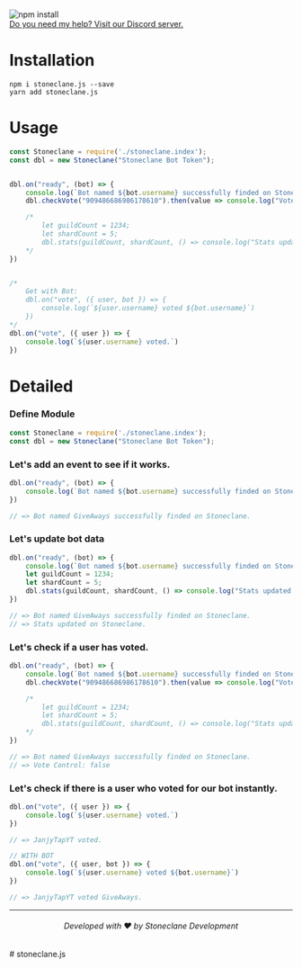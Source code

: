 <br/>![npm install](https://nodei.co/npm/stoneclane.js.png?mini=false)<br/>
[Do you need my help? Visit our Discord server.](https://stoneclane.xyz/discord)

# Installation
```console
npm i stoneclane.js --save
yarn add stoneclane.js
```


# Usage
```js
const Stoneclane = require('./stoneclane.index');
const dbl = new Stoneclane("Stoneclane Bot Token");


dbl.on("ready", (bot) => {
    console.log(`Bot named ${bot.username} successfully finded on Stoneclane.`)
    dbl.checkVote("909486686986178610").then(value => console.log("Vote Control: "+ value))

    /*
        let guildCount = 1234;
        let shardCount = 5;
        dbl.stats(guildCount, shardCount, () => console.log("Stats updated on Stoneclane."));
    */
})


/*
    Get with Bot: 
    dbl.on("vote", ({ user, bot }) => {
        console.log(`${user.username} voted ${bot.username}`)
    })
*/
dbl.on("vote", ({ user }) => {
    console.log(`${user.username} voted.`)
})
```

# Detailed

### Define Module
```js
const Stoneclane = require('./stoneclane.index');
const dbl = new Stoneclane("Stoneclane Bot Token");
```

### Let's add an event to see if it works.
```js
dbl.on("ready", (bot) => {
    console.log(`Bot named ${bot.username} successfully finded on Stoneclane.`)
})

// => Bot named GiveAways successfully finded on Stoneclane.
```

### Let's update bot data
```js
dbl.on("ready", (bot) => {
    console.log(`Bot named ${bot.username} successfully finded on Stoneclane.`)
    let guildCount = 1234;
    let shardCount = 5;
    dbl.stats(guildCount, shardCount, () => console.log("Stats updated on Stoneclane."));
})

// => Bot named GiveAways successfully finded on Stoneclane.
// => Stats updated on Stoneclane.
```

### Let's check if a user has voted.
```js
dbl.on("ready", (bot) => {
    console.log(`Bot named ${bot.username} successfully finded on Stoneclane.`)
    dbl.checkVote("909486686986178610").then(value => console.log("Vote Control: "+ value))

    /*
        let guildCount = 1234;
        let shardCount = 5;
        dbl.stats(guildCount, shardCount, () => console.log("Stats updated on Stoneclane."));
    */
})

// => Bot named GiveAways successfully finded on Stoneclane.
// => Vote Control: false
```

### Let's check if there is a user who voted for our bot instantly.
```js
dbl.on("vote", ({ user }) => {
    console.log(`${user.username} voted.`)
})

// => JanjyTapYT voted.
```
```js
// WITH BOT
dbl.on("vote", ({ user, bot }) => {
    console.log(`${user.username} voted ${bot.username}`)
})

// => JanjyTapYT voted GiveAways.
```

---
<h6 align="center">Developed with ❤️ by Stoneclane Development</h6>
#   s t o n e c l a n e . j s 
 
 